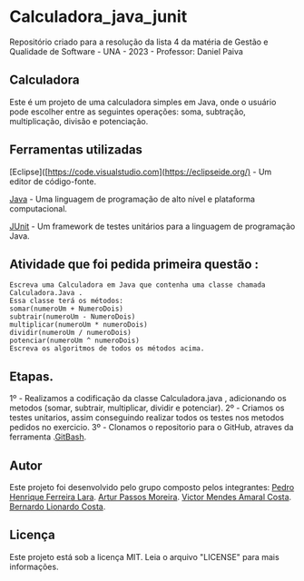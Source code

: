 # Calculadora_java_junit

Repositório criado para a resolução da lista 4 da matéria de Gestão e Qualidade de Software - UNA - 2023 - Professor: Daniel Paiva

## Calculadora
Este é um projeto de uma calculadora simples em Java, onde o usuário pode escolher entre as seguintes operações: soma, subtração, multiplicação, divisão e potenciação.

## Ferramentas utilizadas

[Eclipse]([https://code.visualstudio.com](https://eclipseide.org/)  - Um editor de código-fonte.

[Java](https://www.java.com/pt-BR/)  - Uma linguagem de programação de alto nível e plataforma computacional.

[JUnit](https://junit.org/junit5/)  - Um framework de testes unitários para a linguagem de programação Java.

## Atividade que foi pedida primeira questão : 
```
Escreva uma Calculadora em Java que contenha uma classe chamada 
Calculadora.Java .
Essa classe terá os métodos: 
somar(numeroUm + NumeroDois)
subtrair(numeroUm - NumeroDois)
multiplicar(numeroUm * numeroDois)
dividir(numeroUm / numeroDois)
potenciar(numeroUm ^ numeroDois)
Escreva os algoritmos de todos os métodos acima.
```
## Etapas.

1º - Realizamos a codificação da classe Calculadora.java , adicionando os metodos (somar, subtrair, multiplicar, dividir e potenciar).
2º - Criamos os testes unitarios, assim conseguindo realizar todos os testes nos metodos pedidos no exercicio.
3º - Clonamos o repositorio para o GitHub, atraves da ferramenta .[GitBash](https://git-scm.com/downloads).

## Autor
Este projeto foi desenvolvido pelo grupo composto pelos integrantes:
[Pedro Henrique Ferreira Lara](https://github.com/PedroHFLara).
[Artur Passos Moreira](https://github.com/ArturPassosMoreira).
[Victor Mendes Amaral Costa](https://github.com/VictorMCosta).
[Bernardo Lionardo Costa](https://github.com/BernardoLCosta).

## Licença

Este projeto está sob a licença MIT. Leia o arquivo "LICENSE" para mais informações.

